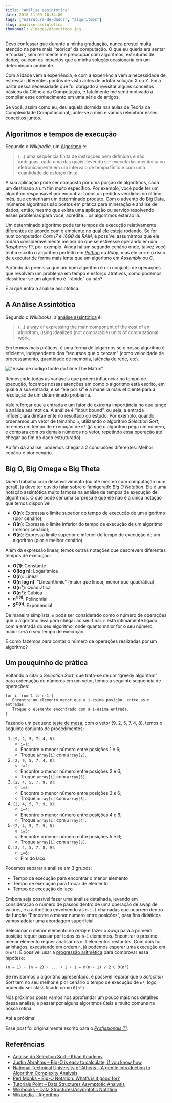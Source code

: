 ```yaml
---
title: "Análise assintótica"
date: 2018-11-09 16:34:00
tags: ["estrutura-de-dados", "algoritmos"]
slug: analise-assintotica
thumbnail: /images/algoritmos.jpg
---
```


Devo confessar que durante a minha graduação, nunca prestei muita atenção na
parte mais “teórica” da computação. O que eu queria era sentar e “codar”,
sem realmente me preocupar com algoritmos, estruturas de dados, ou com os
impactos que a minha solução ocasionaria em um determinado ambiente.

Com a idade vem a experiência, e com a experiência vem a necessidade de
estressar diferentes pontos de vista antes de adotar solução X ou Y. Foi
a partir dessa necessidade que fui obrigado a revisitar alguns conceitos
básicos da Ciência da Computação, e fatalmente me senti motivado a compilar
esse conhecimento em uma série de artigos.

Se você, assim como eu, deu aquela dormida nas aulas de Teoria da Complexidade
Computacional, junte-se a mim e vamos relembrar esses conceitos juntos.

## Algoritmos e tempos de execução

Segundo o _Wikipedia_, um [Algoritmo](https://pt.wikipedia.org/wiki/Algoritmo "Leia mais sobre no Wikipedia") é:

> (…) uma sequência finita de instruções bem definidas e não ambíguas,
> cada uma das quais devendo ser executadas mecânica ou eletronicamente
> em um intervalo de tempo finito e com uma quantidade de esforço finita.

A sua aplicação pode ser composta por uma porção de algoritmos, cada um
destinado a um fim muito específico. Por exemplo, você pode ter um algoritmo
responsável por encontrar todos os pedidos vendidos no último mês, que contenham
um determinado produto. Com o advento do Big Data, inúmeros algoritmos são
postos em prática para mineração e análise de dados, então, mesmo que exista
uma aplicação ou serviço resolvendo esses problemas para você, acredite...
os algoritmos estarão lá.

Um determinado algoritmo pode ter tempos de execução relativamente diferentes
de acordo com o ambiente no qual ele esteja rodando. Se for num computador
_Core i7_ e _16GB_ de _RAM_, é possível assumirmos que ele rodará consideravelmente
melhor do que se estivesse operando em um _Raspberry Pi_, por exemplo. Ainda há um
segundo cenário onde, talvez você tenha escrito o algoritmo perfeito em
[_Python_](/tag/python.html "Leia mais sobre Python") ou _Ruby_, mas ele corre o risco de
executar de forma mais lenta que um algoritmo em _Assembly_ ou _C_.

Partindo da premissa que um bom algoritmo é um conjunto de operações que resolvem
um problema em tempo e esforço atrativos, como podemos classificar se um algoritmo
é “rápido” ou não?

É aí que entra a análise assintótica.

## A Análise Assintótica

Segundo o _Wikibooks_, a [análise assintótica](https://en.wikibooks.org/wiki/Data_Structures/Asymptotic_Notation "Leia mais sobre no Wikibooks") é:

> (…) a way of expressing the main component of the cost of an algorithm,
> using idealized (not comparable) units of computational work.

Em termos mais práticos, é uma forma de julgarmos se o nosso algoritmo é
eficiente, independente dos “recursos que o cercam” (como velocidade de
processamento, quantidade de memória, latência de rede, etc).

!["Visão de código fonte do filme The Matrix"](/images/matrix-view.gif "Análise assintótica é ver o algoritmo além do código, como o Neo em The Matrix (scifi.stackexchange.com)")

Removendo todas as variáveis que podem influenciar no tempo de execução,
focamos nossas atenções em como o algoritmo está escrito, em qual é a sua
entrada, e se “ele por si” é a maneira mais eficiente para a resolução de
um determinado problema.

Vale reforçar que a entrada é um fator de extrema importância no que tange
a análise assintótica. A análise é “input bound”, ou seja, a entrada
influenciará diretamente no resultado do estudo. Por exemplo, quando
ordenamos um vetor de tamanho `n`, utilizando o algoritmo _Selection Sort_,
teremos um tempo de execução de `n²` (já que o algoritmo pega um número,
e compara com os demais números no vetor, repetindo essa operação até chegar
ao fim do dado estruturado).

Ao fim da análise, podemos chegar a 2 conclusões diferentes: Melhor cenário
e pior cenário.

## Big O, Big Omega e Big Theta

Quem trabalha com desenvolvimento (ou até mesmo com computação num geral),
já deve ter ouvido falar sobre o famigerado _Big O Notation_. Ele é uma notação
assintótica muito famosa na análise de tempos de execução de algoritmos. O que
pode ser uma surpresa é que ele não é a única notação que temos disponível:

- **O(n)**: Expressa o limite superior do tempo de execução de um algoritmo (pior cenário);
- **Ω(n)**: Expressa o limite inferior do tempo de execução de um algoritmo (melhor cenário);
- **Θ(n)**: Expressa limite superior e inferior do tempo de execução de um algoritmo (pior e melhor cenário).

Além da expressão linear, temos outras notações que descrevem diferentes tempos
de execução:

- **O(1)**: Constante
- **O(log n)**: Logarítmica
- **O(n)**: Linear
- **O(n log n)**: “Linearithmic” (maior que linear, menor que quadrática)
- **O(n²)**: Quadrática
- **O(n³)**: Cúbica
- **n<sup>O(1)</sup>**: Polinomial
- **2<sup>O(n)</sup>**: Exponencial

De maneira simplista, `n` pode ser considerado como o número de operações que o
algoritmo leva para chegar ao seu final. `n` está intimamente ligado com a entrada
do seu algoritmo, onde quanto maior for o seu número, maior será o seu tempo de
execução.

E como fazemos para contar o número de operações realizadas por um algoritmo?

## Um pouquinho de prática

Voltando a citar o _Selection Sort_, que trata-se de um “greedy algorithm” para
ordenação de números em um vetor, temos a seguinte sequencia de operações:

```
for i from 1 to n-1 {
   Encontre um elemento menor que a i-ésima posição, entre as n entradas.
   Troque o elemento encontrado com a i-ésima entrada.
}
```

Fazendo um pequeno [teste de mesa](http://pt.slideshare.net/henriquecarmona/aula-4-teste-de-mesa "Veja mais no Slideshare"),
com o vetor (9, 2, 5, 7, 4, 8), temos o seguinte conjunto de procedimentos:

1. `[9, 2, 5, 7, 4, 8]`:
   - `i=1`;
   - Encontre o menor número entre posições 1 e 6;
   - Troque `array[i]` com `array[2]`.
2. `[2, 9, 5, 7, 4, 8]`:
   - `i=2`;
   - Encontre o menor número entre posições 2 e 6;
   - Troque `array[i]` com `array[5]`.
3. `[2, 4, 5, 7, 9, 8]`:
   - `i=3`;
   - Encontre o menor número entre posições 3 e 6;
   - Troque `array[i]` com `array[3]`.
4. `[2, 4, 5, 7, 9, 8]`:
   - `i=4`;
   - Encontre o menor número entre posições 4 e 6;
   - Troque `array[i]` com `array[4]`.
5. `[2, 4, 5, 7, 9, 8]`:
   - `i=5`;
   - Encontre o menor número entre posições 5 e 6;
   - Troque `array[i]` com `array[5]`.
6. `[2, 4, 5, 7, 8, 9]`:
   - `i=6`;
   - Fim do laço.

Podemos separar a análise em 3 grupos:

- Tempo de execução para encontrar o menor elemento
- Tempo de execução para trocar de elemento
- Tempo de execução do laço

Embora seja possível fazer uma análise detalhada, levando em consideração
o número de passos dentro de uma operação de swap de valores, e a aritmética
envolvendo as `n-i-1` chamadas que ocorrem dentro da função
“Encontre o menor número entre posições”, para fins didáticos vamos adotar
uma abordagem superficial.

Selecionar o menor elemento no _array_ e fazer o _swap_ para a primeira
posição requer passar por todos os `n-1` elementos. Encontrar o próximo
menor elemento requer analisar os `n-1` elementos restantes. Com dois
for aninhados, executando em ordem `n`, já podemos esperar uma execução
em `O(n²)`. É possível usar a [progressão aritmética](https://en.wikipedia.org/wiki/Arithmetic_progression "Leia mais sobre")
para comprovar essa hipótese:

```
(n − 1) + (n − 2) + ... + 2 + 1 = n(n - 1) / 2 ∈ Θ(n²)
```

Se revisarmos o algoritmo apresentado, é possível reparar que o
_Selection Sort_ tem no seu melhor e pior cenário o tempo de execução de
`n²`, logo, podendo ser classificado como `Θ(n²)`.

Nos próximos posts vamos nos aprofundar um pouco mais nos detalhes dessa
análise, e passar por alguns algoritmos úteis e muito comuns na nossa rotina.

Até a próxima!

Esse _post_ foi originalmente escrito para o [_Profissionais TI_](https://www.profissionaisti.com.br/2016/10/analise-de-algoritmos-analise-assintotica/ "Análise de algoritmos: Análise Assintótica").

## Referências

- [Análise do Selection Sort – Khan Academy](https://pt.khanacademy.org/computing/computer-science/algorithms/sorting-algorithms/a/analysis-of-selection-sort)
- [Justin Abrahms – Big-O is easy to calculate, if you know how](https://justin.abrah.ms/computer-science/how-to-calculate-big-o.html)
- [National Technical University of Athens – A gentle introduction to Algorithm Complexity Analysis](http://discrete.gr/complexity/)
- [Perl Monks – Big-O Notation: What’s is it good for?](http://www.perlmonks.org/?node_id=573138)
- [Tutorials Point – Data Structures Asymptotic Analysis](http://www.tutorialspoint.com/data_structures_algorithms/asymptotic_analysis.htm)
- [Wikibooks – Data Structures/Asymptotic Notation](https://en.wikibooks.org/wiki/Data_Structures/Asymptotic_Notation)
- [Wikipedia – Algoritmo](https://pt.wikipedia.org/wiki/Algoritmo)

